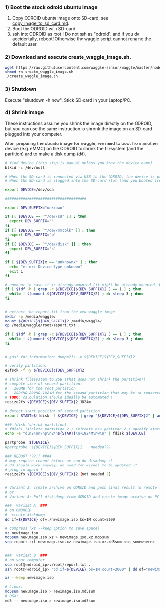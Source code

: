

### 1) Boot the stock odroid ubuntu image
   1. Copy ODROID ubuntu image onto SD-card, see [copy_image_to_sd_card.md](./copy_image_to_sd_card.md).
   2. Boot the ODROID with SD-card.
   3. ssh into ODROID as root ! Do not ssh as "odroid", and if you do accidentally, reboot! Otherwise the waggle script cannot rename the default user.

### 2) Download and execute create_waggle_image.sh. 
```bash
wget https://raw.githubusercontent.com/waggle-sensor/waggle/master/nodecontroller/scripts/create_waggle_image.sh
chmod +x create_waggle_image.sh
./create_waggle_image.sh
```
### 3) Shutdown
Execute "shutdown -h now". Stick SD-card in your Laptop/PC.

### 4) Shrink image

These instructions assume you shrink the image directly on the ODROID, but you can use the same instruction to shronk the image on an SD-card plugged into your computer.

After preparing the ubuntu image for waggle, we need to boot from another device (e.g. eMMC) on the ODROID to shrink the filesystem (and the partition) and to make a disk dump (dd).
```bash
# find device (this step is manual unless you know the device name)
blkid -c /dev/null

# When the SD-card is connected via USB to the ODROID, the device is probably /dev/sda .
# When the SD-card is plugged into the SD-card slot (and you booted from eMMC), the devis is probably /dev/mmcblk1 .

export DEVICE=/dev/sda

#####################################

export DEV_SUFFIX="unknown"

if [[ $DEVICE =~ ^"/dev/sd" ]] ; then
  export DEV_SUFFIX=""
fi
if [[ $DEVICE =~ ^"/dev/mmcblk" ]] ; then
  export DEV_SUFFIX="p"
fi
if [[ $DEVICE =~ ^"/dev/disk" ]] ; then
  export DEV_SUFFIX="s"
fi

if [ ${DEV_SUFFIX}x == "unknownx" ] ; then
  echo "error: Device type unknown"
  exit 1
fi

# unmount in case it is already mounted (it might be already mounted, but with another mount point)
if [ $(df -h | grep -c ${DEVICE}${DEV_SUFFIX}2 ) == 1 ] ; then 
  while ! $(umount ${DEVICE}${DEV_SUFFIX}2) ; do sleep 3 ; done
fi


# extract the report.txt from the new waggle image
mkdir -p /media/waggle/
mount ${DEVICE}${DEV_SUFFIX}2 /media/waggle/
cp /media/waggle/root/report.txt .

if [ $(df -h | grep -c ${DEVICE}${DEV_SUFFIX}2 ) == 1 ] ; then 
  while ! $(umount ${DEVICE}${DEV_SUFFIX}2) ; do sleep 3 ; done
fi


# just for information: dumpe2fs -h ${DEVICE}${DEV_SUFFIX}2

# verify partition:
e2fsck -f -y ${DEVICE}${DEV_SUFFIX}2

# shrink filesystem to 2GB (that does not shrink the partition!)
# compute size of second partition: 
#   200MB for the root partition
#   2024MB-200MB=1824M for the second partition that may be to conservative !)
# TODO: calculation should ideally be automated !
resize2fs ${DEVICE}${DEV_SUFFIX}2 1824m

# detect start position of second partition
export START=$(fdisk -l ${DEVICE} | grep "${DEVICE}${DEV_SUFFIX}2" | awk '{print $2}') ; echo ${START}

### fdisk (shrink partition)
# fdisk: (d)elete partition 2 ; (c)reate new partiton 2 ; specify start posirion and size of new partiton
echo -e "d\n2\nn\np\n2\n${START}\n+1824M\nw\n" | fdisk ${DEVICE}

partprobe  ${DEVICE}
#partprobe  ${DEVICE}${DEV_SUFFIX}2    needed???

### REBOOT !??!? ####
# may require reboot before we can do diskdump !?
# dd should work anyway… no need for kernel to be updated !?
# plug in again ?
resize2fs ${DEVICE}${DEV_SUFFIX}2 (not needed ?)


# Variant A: create archive on ODROID and push final result to remote location
# or
# Variant B: Pull disk dump from ODROID and create image archive on PC 

###  Variant A  ###
# on ONDROID
#  create diskdump 
dd if=${DEVICE} of=./newimage.iso bs=1M count=2000

# compress (xz --keep option to save space)
xz newimage.iso
md5sum newimage.iso.xz > newimage.iso.xz.md5sum
scp report.txt newimage.iso.xz newimage.iso.xz.md5sum <to_somewhere>


###  Variant B  ###
# on your computer
scp root@<odroid_ip>:/root/report.txt .
ssh root@<odroid_ip> "dd if=${DEVICE} bs=1M count=2000" | dd of="newimage.iso" bs=1m

xz --keep newimage.iso

# Linux:
md5sum newimage.iso > newimage.iso.md5sum
# OSX:
md5 -r newimage.iso > newimage.iso.md5sum

```
